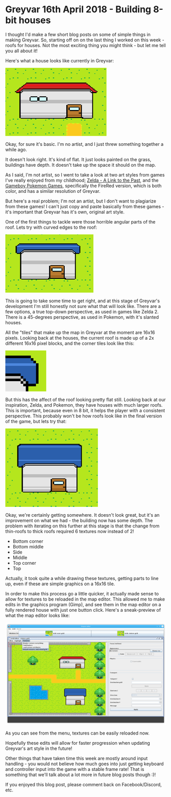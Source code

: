 # Greyvar 16th April 2018 - Building 8-bit houses

I thought I'd make a few short blog posts on some of simple things in making Greyvar. So, starting off on on the last thing I worked on this week - roofs for houses. Not the most exciting thing you might think - but let me tell you all about it!

Here's what a house looks like currently in Greyvar: 

![image](res/img/2018-04-20/1.png)

Okay, for sure it's basic. I'm no artist, and I just threw something together a while ago.

It doesn't look right. It's kind of flat. It just looks painted on the grass, buildings have depth. It doesn't take up the space it should on the map.

As I said, I'm not artist, so I went to take a look at two art styles from games I've really enjoyed from my childhood; [Zelda - A Link to the Past](https://www.zeldadungeon.net/a-link-to-the-past-walkthrough/), and the [Gameboy Pokemon Games](https://en.wikipedia.org/wiki/Pokémon_FireRed_and_LeafGreen), specifically the FireRed version, which is both color, and has a similar resolution of Greyvar.

But here's a real problem; I'm not an artist, but I don't want to plagiarize from these games! I can't just copy and paste basically from these games - it's important that Greyvar has it's own, original art style.

One of the first things to tackle were those horrible angular parts of the roof. Lets try with curved edges to the roof:

![curved roof](res/img/2018-04-20/2.png)

This is going to take some time to get right, and at this stage of Greyvar's development I'm still honestly not sure what that will look like. There are a few options, a true top-down perspective, as used in games like Zelda 2. There is a 45-degrees perspective, as used in Pokemon, with it's slanted houses.


All the "tiles" that make up the map in Greyvar at the moment are 16x16 pixels. Looking back at the houses, the current roof is made up of a 2x different 16x16 pixel blocks, and the corner tiles look like this:

![curved roof tile](res/img/2018-04-20/3.png)

But this has the affect of the roof looking pretty flat still. Looking back at our inspiration, Zelda, and Pokemon, they have houses with much larger roofs. This is important, because even in 8 bit, it helps the player with a consistent perspective. This probably won't be how roofs look like in the final version of the game, but lets try that: 

![curved roof tile](res/img/2018-04-20/4.png)

Okay, we're certainly getting somewhere. It doesn't look great, but it's an improvement on what we had - the building now has some depth. The problem with iterating on this further at this stage is that the change from thin-roofs to thick roofs required 6 textures now instead of 2!

* Bottom corner
* Bottom middle
* Side
* Middle
* Top corner
* Top 

Actually, it took quite a while drawing these textures, getting parts to line up, even if these are simple graphics on a 16x16 tile. 

In order to make this process go a little quicker, it actually made sense to allow for textures to be reloaded in the map editor. This allowed me to make edits in the graphics program (Gimp), and see them in the map editor on a fully rendered house with just one button click. Here's a sneak-preview of what the map editor looks like:

![curved roof tile](res/img/2018-04-20/5.png)

As you can see from the menu, textures can be easily reloaded now.

Hopefully these edits will allow for faster progression when updating Greyvar's art style in the future!

Other things that have taken time this week are mostly around input handling - you would not believe how much goes into just getting keyboard and controller input into the game with a stable frame rate! That is something that we'll talk about a lot more in future blog posts though :)! 

If you enjoyed this blog post, please comment back on Facebook/Discord, etc. 
